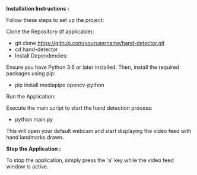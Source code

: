 **Installation Instructions :**

Follow these steps to set up the project:

Clone the Repository (if applicable):

- git clone https://github.com/yourusername/hand-detector.git
- cd hand-detector
- Install Dependencies:

Ensure you have Python 3.6 or later installed. Then, install the required packages using pip:

- pip install mediapipe opencv-python

Run the Application:

Execute the main script to start the hand detection process:

- python main.py
  
This will open your default webcam and start displaying the video feed with hand landmarks drawn.

**Stop the Application :**

To stop the application, simply press the 'a' key while the video feed window is active.
